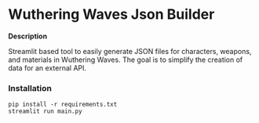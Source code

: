 <h1>Wuthering Waves Json Builder</h1>

**Description**

Streamlit based tool to easily generate JSON files for characters, weapons, and materials in Wuthering Waves.
The goal is to simplify the creation of data for an external API.

### Installation

```
pip install -r requirements.txt
streamlit run main.py
```
